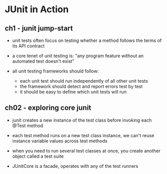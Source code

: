 # JUnit in Action

## ch1 - junit jump-start

- unit tests often focus on testing whether a method follows the terms of its API contract

- a core tenet of unit testing is: "any program feature without an automated test doesn't exist"

- all unit testing frameworks should follow:
  - each unit test should run independently of all other unit tests
  - the framework should detect and report errors test by test
  - it should be easy to define which unit tests will run

## ch02 - exploring core junit

- junit creates a new instance of the test class before invoking each @Test method

- each test method runs on a new test class instance, we can't reuse instance
  variable values across test methods

- when you need to run several test classes at once, you create another object called a test suite

- JUnitCore is a facade, operates with any of the test runners
